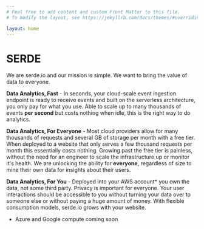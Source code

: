 ```yaml
---
# Feel free to add content and custom Front Matter to this file.
# To modify the layout, see https://jekyllrb.com/docs/themes/#overriding-theme-defaults

layout: home
---
```


# SERDE

We are serde.io and our mission is simple. We want to bring the value of data to everyone. 

**Data Analytics, Fast** - In seconds, your cloud-scale event ingestion endpoint is ready to receive events and built on the serverless architecture, you only pay for what you use. Able to scale up to many thousands of events **per second** but costs nothing when idle, this is the right way to do analytics.

**Data Analytics, For Everyone** - Most cloud providers allow for many thousands of requests and several GB of storage per month with a free tier. When deployed to a website that only serves a few thousand requests per month this essentially costs nothing. Growing past the free tier is painless, without the need for an engineer to scale the infrastructure up or monitor it's health. We are unlocking the ability for **everyone**, regardless of size to mine their own data for insights about their users. 

**Data Analytics, For You** -  Deployed into your AWS account* you own the data, not some third party. Privacy is important for everyone. Your user interactions should be accessible to you without turning your data over to someone else or without paying a huge amount of money. With flexible consumption models, serde.io grows with your website. 

* Azure and Google compute coming soon
